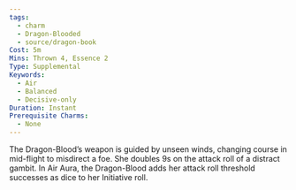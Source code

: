 ```yaml
---
tags:
  - charm
  - Dragon-Blooded
  - source/dragon-book
Cost: 5m
Mins: Thrown 4, Essence 2
Type: Supplemental
Keywords:
  - Air
  - Balanced
  - Decisive-only
Duration: Instant
Prerequisite Charms:
  - None
---
```

The Dragon-Blood’s weapon is guided by unseen winds, changing course in mid-flight to misdirect a foe. She doubles 9s on the attack roll of a distract gambit. In Air Aura, the Dragon-Blood adds her attack roll threshold successes as dice to her Initiative roll.